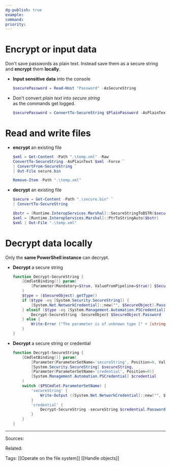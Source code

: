 ```yaml
---
dg-publish: true
example: 
command: 
priority: 
---
```


# Encrypt or input data

Don't save passwords as plain text. Instead save them as a secure string and **encrypt** them **locally**.

- **Input sensitive data** into the console
    ```powershell
    $securePassword = Read-Host "Password" -AsSecureString
    ```

- Don't convert _plain text_ into _secure string_  
    as the commands get logged.
    ```powershell
    $securePassword = ConvertTo-SecureString $PlainPassword -AsPlainText -Force
    ```

# Read and write files

- **encrypt** an existing file
    ```powershell
    $xml = Get-Content -Path ".\temp.xml" -Raw
    ConvertTo-SecureString -AsPlainText $xml -Force `
    | ConvertFrom-SecureString `
    | Out-File secure.bin

    Remove-Item -Path ".\temp.xml"
    ```

- **decrypt** an existing file
    ```powershell
    $secure = Get-Content -Path ".\secure.bin" `
    | ConvertTo-SecureString

    $bstr = [Runtime.InteropServices.Marshal]::SecureStringToBSTR($secure)
	$xml = [Runtime.InteropServices.Marshal]::PtrToStringAuto($bstr)
    $xml | Out-File ".\temp.xml"
    ```


# Decrypt data locally

Only the **same PowerShell instance** can decrypt. 

- **Decrypt** a secure string
    ```powershell
    function Decrypt-SecureString {
        [CmdletBinding()] param(
            [Parameter(Mandatory=$true, ValueFromPipeline=$true)] $SecureObject
        )
        $type = ($SecureObject).getType()
        if ($type -eq [System.Security.SecureString]) {
            [System.Net.NetworkCredential]::new("", $SecureObject).Password
        } elseif ($type -eq [System.Management.Automation.PSCredential]) {
            Decrypt-SecureString -SecureObject $SecureObject.Password
        } else {
            Write-Error ("The parameter is of unknown type [" + [string]$($SecureObject.GetType().FullName) + "]")
        }
    }
    ```

- **Decrypt** a secure string or credential
    ```powershell
    function Decrypt-SecureString {
        [CmdletBinding()] param(
            [Parameter(ParameterSetName='secureString', Position=0, ValueFromPipeline=$true)]
            [System.Security.SecureString] $secureString,
            [Parameter(ParameterSetName='credential', Position=0)]
            [System.Management.Automation.PSCredential] $credential
        )
        switch ($PSCmdlet.ParameterSetName) {
            'secureString' {
                Write-Output ([System.Net.NetworkCredential]::new("", $secureString).Password)
            }
            'credential' {
                Decrypt-SecureString -secureString $credential.Password
            }
        }
    }
    ```


---
Sources:

Related:

Tags:
[[Operate on the file system]]
[[Handle objects]]